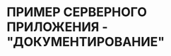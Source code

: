 ПРИМЕР СЕРВЕРНОГО ПРИЛОЖЕНИЯ - "ДОКУМЕНТИРОВАНИЕ"
=================================================

